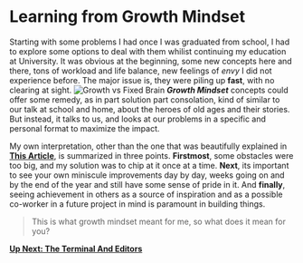 # Learning from Growth Mindset

Starting with some problems I had once I was graduated from school, I had to explore some options to deal with them whilist
continuing my education at University. It was obvious at the beginning, some new concepts here and there, tons of workload and life balance, new feelings of _envy_ I did not experience before. The major issue is, they were piling up **fast**, with no clearing at sight.
![Growth vs Fixed Brain](https://static.wixstatic.com/media/a27d24_7803feda8ff14c53b93d4b5489e285ab~mv2.png/v1/fill/w_925,h_520,al_c,q_90,usm_0.66_1.00_0.01/a27d24_7803feda8ff14c53b93d4b5489e285ab~mv2.webp)
**_Growth Mindset_** concepts could offer some remedy, as in part solution part consolation, kind of similar to our talk at school
and home, about the heroes of old ages and their stories. But instead, it talks to us, and looks at our problems in a specific and personal format to maximize the impact. 

My own interpretation, other than the one that was beautifully explained in **[This Article](https://www.atlassian.com/blog/inside-atlassian/growth-mindset)**, is summarized in three points. **Firstmost**, some obstacles were too big, and my solution was to chip at it once at a time. **Next**, its important to see your own miniscule improvements day by day, weeks going on and by the end of the year and still have some sense of pride in it. And **finally**, seeing achievement in others as a source of inspiration and as a possible co-worker in a future project in mind is paramount in building things.

> This is what growth mindset meant for me, so what does it mean for you?

**[Up Next: The Terminal And Editors](https://abukhalil95.github.io/learning-journal/commands&coneditors)**
